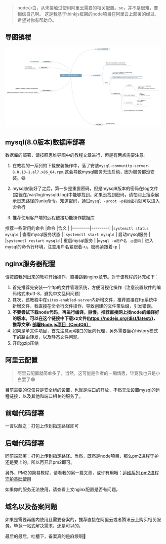 > node小白，从未接触过使用阿里云需要的相关配置。so，并不是很难，要相信自己啊。
> 这是我基于thinkjs框架的node项目在阿里云上部署的经过，希望对你有帮助:smirk:。

## 导图镇楼
![思维脑图](https://github.com/hy08/Imgs/raw/master/Blog/%E9%98%BF%E9%87%8C%E4%BA%91node%E9%A1%B9%E7%9B%AE%E9%83%A8%E7%BD%B2%EF%BC%88%E5%9F%BA%E7%A1%80%E5%A4%87%E5%BF%98%E5%BD%95%EF%BC%89.svg?sanitize=true)

## mysql(8.0版本)数据库部署
数据库的部署，请按照思维导图中的教程文章进行，但是有两点需要注意。  
1. 在教程的一系列的下载安装操作中，落了安装`mysql-community-server-8.0.13-1.el7.x86_64.rpm`,这会导致mysql服务无法启动，因为服务都没安装。:sweat_smile:

2. mysql安装好了之后，第一步是重置密码，但是mysql8版本的密码在log文件(路径在/var/log/mysqld.log)中能够找到，如果没找到密码，请在网上搜索展示日志路径的unix命令。知道密码，通过`mysql -uroot -p初始密码`就可以进入命令行

3. 推荐使用客户端的远程链接功能操作数据库

推荐一些常用的命令
|命令  |含义  |
|---------|---------|
|`systemctl status mysqld`     |       查看mysql服务状态  |
|`systemctl start mysqld`     |       启动mysql服务  |
|`systemctl restart mysqld`     |        重启mysql服务 |
|`mysql -u用户名 -p密码`     |       进入mysql的命令行环境，注意用户名紧跟着-u，密码紧跟着-p  |


## nginx服务器配置
请按照我列出来的教程开始操作，直接跳到nginx章节。对于该教程的补充如下：

1. 首先推荐先安装一个ftp的文件管理系统，方便可视化操作（注意设置软件的编码格式未utf-8，避免中文乱码问题）
2. 其次，该教程中在`sites-enabled-server`内新增文件，推荐直接在ftp系统中新增文件，我直接在命令行文件操作，导致创建的文件带后缀，引发错误。
3. **不要尝试下载node代码，再进行编译，巨慢。推荐直接网上找node的编译好的版本，可以在这个链接中下载xz文件(https://nodejs.org/dist/latest/)，推荐文章: [部署Node.js项目（CentOS）](https://help.aliyun.com/document_detail/50775.html)**
4. 如果是单文件项目，首先注意api接口的反向代理，另外需要当心history模式下的路由转发，以及静态文件问题。
5. 开启gzip压缩

## 阿里云配置
> 阿里云配置就简单多了，当然，这可能是作者的一厢情愿，毕竟我也只是小白罢了:joy:

目前需要的仅仅只是安全组的设置，也就是端口的开放，不然无法设置mysql的远程链接，以及其他和端口相关的服务了。

## 前端代码部署

一言以蔽之：打包上传到指定路径即可

## 后端代码部署
同前端部署：打包上传到指定路径。当然，既然是node项目，那么pm2进程守护还是要上的，所以再开启pm2即可。  

另外，PM2的简易教程，请看我的另一篇文章，或许有用哦：[运维系列 pm2进程守护基础使用](https://juejin.im/post/5e1b0782e51d451cec4d76c8)

如果你的服务无法使用，请查看上文nginx配置是否有问题。

## 域名以及备案问题
如果是需要再国内使用且需要备案的，推荐直接在阿里云或者腾讯云上购买相关服务。毕竟一站式解决需求，还是可以的。  

最后的最后，吐槽下，备案真的是麻烦啊:triumph: